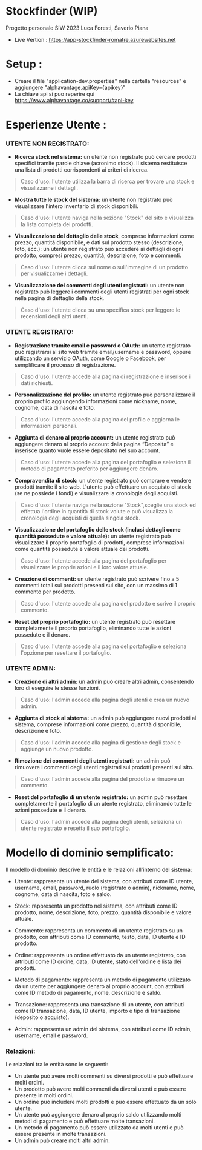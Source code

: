 # Stockfinder (WIP)

Progetto personale SIW 2023 Luca Foresti, Saverio Piana
- Live Vertion : https://app-stockfinder-romatre.azurewebsites.net
# Setup :
- Creare il file "application-dev.properties" nella cartella "resources" e aggiungere "alphavantage.apiKey={apikey}"
- La chiave api si puo reperire qui https://www.alphavantage.co/support/#api-key
# Esperienze Utente :

### UTENTE NON REGISTRATO:
- **Ricerca stock nel sistema:** un utente non registrato può cercare prodotti specifici tramite parole chiave (acronimo stock). Il sistema restituisce una lista di prodotti corrispondenti ai criteri di ricerca.
> Caso d'uso: l'utente utilizza la barra di ricerca per trovare una stock e visualizzarne i dettagli.

- **Mostra tutte le stock del sistema:** un utente non registrato può visualizzare l'intero inventario di stock disponibili.
> Caso d'uso: l'utente naviga nella sezione "Stock" del sito e visualizza la lista completa dei prodotti.

- **Visualizzazione del dettaglio delle stock**, comprese informazioni come prezzo, quantità disponibile, e dati sul prodotto stesso (descrizione, foto, ecc.): un utente non registrato può accedere ai dettagli di ogni prodotto, compresi prezzo, quantità, descrizione, foto e commenti.
> Caso d'uso: l'utente clicca sul nome o sull'immagine di un prodotto per visualizzarne i dettagli.

- **Visualizzazione dei commenti degli utenti registrati:** un utente non registrato può leggere i commenti degli utenti registrati per ogni stock nella pagina di dettaglio della stock.
> Caso d'uso: l'utente clicca su una specifica stock  per leggere le recensioni degli altri utenti.

### UTENTE REGISTRATO:
- **Registrazione tramite email e password o OAuth:** un utente registrato può registrarsi al sito web tramite email/username e password, oppure utilizzando un servizio OAuth, come Google o Facebook, per semplificare il processo di registrazione.
> Caso d'uso: l'utente accede alla pagina di registrazione e inserisce i dati richiesti.

- **Personalizzazione del profilo:** un utente registrato può personalizzare il proprio profilo aggiungendo informazioni come nickname, nome, cognome, data di nascita e foto.
> Caso d'uso: l'utente accede alla pagina del profilo e aggiorna le informazioni personali.

- **Aggiunta di denaro al proprio account:** un utente registrato può aggiungere denaro al proprio account dalla pagina “Deposita” e inserisce quanto vuole essere depositato nel suo account.
> Caso d'uso: l'utente accede alla pagina del portafoglio e seleziona il metodo di pagamento preferito per aggiungere denaro.

- **Compravendita di stock:** un utente registrato può comprare e vendere prodotti tramite il sito web. L'utente può effettuare un acquisto di stock (se ne possiede i fondi)  e visualizzare la cronologia degli acquisti.
> Caso d'uso: l'utente naviga nella sezione "Stock",sceglie una stock ed  effettua l'ordine in quantità di stock volute e può visualizza la cronologia degli acquisti di quella singola stock.

- **Visualizzazione del portafoglio delle stock (inclusi dettagli come quantità possedute e valore attuale):** un utente registrato può visualizzare il proprio portafoglio di prodotti, comprese informazioni come quantità possedute e valore attuale dei prodotti.
> Caso d'uso: l'utente accede alla pagina del portafoglio per visualizzare le proprie azioni e il loro valore attuale.

- **Creazione di commenti:** un utente registrato può scrivere fino a 5 commenti totali sui prodotti presenti sul sito, con un massimo di 1 commento per prodotto.
> Caso d'uso: l'utente accede alla pagina del prodotto e scrive il proprio commento.

- **Reset del proprio portafoglio:** un utente registrato può resettare completamente il proprio portafoglio, eliminando tutte le azioni possedute e il denaro.
> Caso d'uso: l'utente accede alla pagina del portafoglio e seleziona l'opzione per resettare il portafoglio.

### UTENTE ADMIN:
- **Creazione di altri admin:** un admin può creare altri admin, consentendo loro di eseguire le stesse funzioni.
> Caso d'uso: l'admin accede alla pagina degli utenti e crea un nuovo admin.

- **Aggiunta di stock al sistema:** un admin può aggiungere nuovi prodotti al sistema, comprese informazioni come prezzo, quantità disponibile, descrizione e foto.
> Caso d'uso: l'admin accede alla pagina di gestione degli stock e aggiunge un nuovo prodotto.

- **Rimozione dei commenti degli utenti registrati:** un admin può rimuovere i commenti degli utenti registrati sui prodotti presenti sul sito.
> Caso d'uso: l'admin accede alla pagina del prodotto e rimuove un commento.

- **Reset del portafoglio di un utente registrato:** un admin può resettare completamente il portafoglio di un utente registrato, eliminando tutte le azioni possedute e il denaro.
> Caso d'uso: l'admin accede alla pagina degli utenti, seleziona un utente registrato e resetta il suo portafoglio.

# Modello di dominio semplificato:

Il modello di dominio descrive le entità e le relazioni all'interno del sistema:

- Utente: rappresenta un utente del sistema, con attributi come ID utente, username, email, password, ruolo (registrato o admin), nickname, nome, cognome, data di nascita, foto e saldo.

- Stock: rappresenta un prodotto nel sistema, con attributi come ID prodotto, nome, descrizione, foto, prezzo, quantità disponibile e valore attuale.

- Commento: rappresenta un commento di un utente registrato su un prodotto, con attributi come ID commento, testo, data, ID utente e ID prodotto.

- Ordine: rappresenta un ordine effettuato da un utente registrato, con attributi come ID ordine, data, ID utente, stato dell'ordine e lista dei prodotti.

- Metodo di pagamento: rappresenta un metodo di pagamento utilizzato da un utente per aggiungere denaro al proprio account, con attributi come ID metodo di pagamento, nome, descrizione e saldo.

- Transazione: rappresenta una transazione di un utente, con attributi come ID transazione, data, ID utente, importo e tipo di transazione (deposito o acquisto).

- Admin: rappresenta un admin del sistema, con attributi come ID admin, username, email e password.

 ### Relazioni:

Le relazioni tra le entità sono le seguenti:

- Un utente può avere molti commenti su diversi prodotti e può effettuare molti ordini.
- Un prodotto può avere molti commenti da diversi utenti e può essere presente in molti ordini.
- Un ordine può includere molti prodotti e può essere effettuato da un solo utente.
- Un utente può aggiungere denaro al proprio saldo utilizzando molti metodi di pagamento e può effettuare molte transazioni.
- Un metodo di pagamento può essere utilizzato da molti utenti e può essere presente in molte transazioni.
- Un admin può creare molti altri admin.
